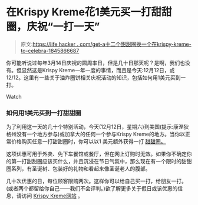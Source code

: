 # 在Krispy Kreme花1美元买一打甜甜圈，庆祝“一打一天”

> 原文:[https://life hacker . com/get-a十二个甜甜圈换一个在krispy-kreme-to-celebra-1845866687](https://lifehacker.com/get-a-dozen-doughnuts-for-1-at-krispy-kreme-to-celebra-1845866687)

你可能听说过每年3月14日庆祝的圆周率日，但是几十日那天呢？是啊，我们也没有。但显然这是Krispy Kreme一年一度的事情，而且是今天:12月12日，或12/12。这里有一些关于油炸圈饼相关庆祝活动的知识，包括如何用1美元买到一打。

Watch

### 如何用1美元买到一打甜甜圈

为了利用这一天的几十个特别活动，今天(12月12日，星期六)到美国(提示:康涅狄格州没有一个地方参与)或加拿大的任何一个参与Krispy Kreme的地方。当你以正常价格购买任意一打甜甜圈时，你可以以1 美元额外获得一打 [甜甜圈。](https://www.krispykreme.com/offers/dayofdozens)

这项优惠可用于外卖、免下车餐馆或餐厅，但在网上订购时无效。如果你不确定你的第一打甜甜圈应该买什么，并且沉浸在节日气氛中，那么现在有一个限时的甜甜圈系列，有圣诞树、包装好的礼物和看起来像圣诞老人的腹部。

几十次优惠的日，每位顾客限购两次。这样你可以给自己买一打，给朋友一打。(或者两个都留给你自己——我们不会评判。)欲了解更多关于假日或该优惠的信息，请访问 [Krispy Kreme网站](https://www.krispykreme.com/offers/dayofdozens) 。